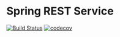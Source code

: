 # Spring REST Service
[![Build Status](https://travis-ci.com/denisRudie/job4j-rest-service.svg?branch=main)](https://travis-ci.com/denisRudie/job4j-rest-service)
[![codecov](https://codecov.io/gh/denisRudie/job4j-rest-service/branch/main/graph/badge.svg)](https://codecov.io/gh/denisRudie/job4j-rest-service)
